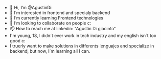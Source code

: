 - 👋 Hi, I’m @AgustinDi
- 👀 I’m interested in frontend and specialy backend
- 🌱 I’m currently learning Frontend technologies
- 💞️ I’m looking to collaborate on people c:
- 📫 How to reach me at linkedin: "Agustin Di giacinto"
- I´m young, 18, I didn´t ever work in tech industry and my english isn´t too good c:
- I truerly want to make solutions in differents lenguajes and specialize in backend, but now, I´m learning all I can.

<!---
AgustinDi/AgustinDi is a ✨ special ✨ repository because its `README.md` (this file) appears on your GitHub profile.
You can click the Preview link to take a look at your changes.
--->
